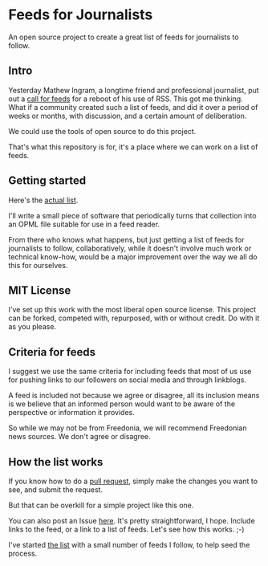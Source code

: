 # Feeds for Journalists

An open source project to create a great list of feeds for journalists to follow.

## Intro

Yesterday Mathew Ingram, a longtime friend and professional journalist, put out a <a href="https://twitter.com/mathewi/status/952214692918734848">call for feeds</a> for a reboot of his use of RSS. This got me thinking. What if a community created such a list of feeds, and did it over a period of weeks or months, with discussion, and a certain amount of deliberation. 

We could use the tools of open source to do this project.  

That's what this repository is for, it's a place where we can work on a list of feeds. 

## Getting started

Here's the <a href="https://github.com/scripting/feedsForJournalists/blob/master/list.txt">actual list</a>. 

I'll write a small piece of software that periodically turns that collection into an OPML file suitable for use in a feed reader. 

From there who knows what happens, but just getting a list of feeds for journalists to follow, collaboratively, while it doesn't involve much work or technical know-how, would be a major improvement over the way we all do this for ourselves. 

## MIT License

I've set up this work with the most liberal open source license. This project can be forked, competed with, repurposed, with or without credit. Do with it as you please.

## Criteria for feeds

I suggest we use the same criteria for including feeds that most of us use for pushing links to our followers on social media and through  linkblogs. 

A feed is included not because we agree or disagree, all its inclusion means is we believe that an informed person would want to be aware of the perspective or information it provides. 

So while we may not be from Freedonia, we will recommend Freedonian news sources. We don't agree or disagree. 

## How the list works

If you know how to do a <a href="https://yangsu.github.io/pull-request-tutorial/">pull request</a>, simply make the changes you want to see, and submit the request.

But that can be overkill for a simple project like this one. 

You can also post an Issue <a href="https://github.com/scripting/feedsForJournalists/issues/new">here</a>. It's pretty straightforward, I hope. Include links to the feed, or a link to a list of feeds. Let's see how this works. ;-)

I've started <a href="https://github.com/scripting/feedsForJournalists/blob/master/list.txt">the list</a> with a small number of feeds I follow, to help seed the process. 


